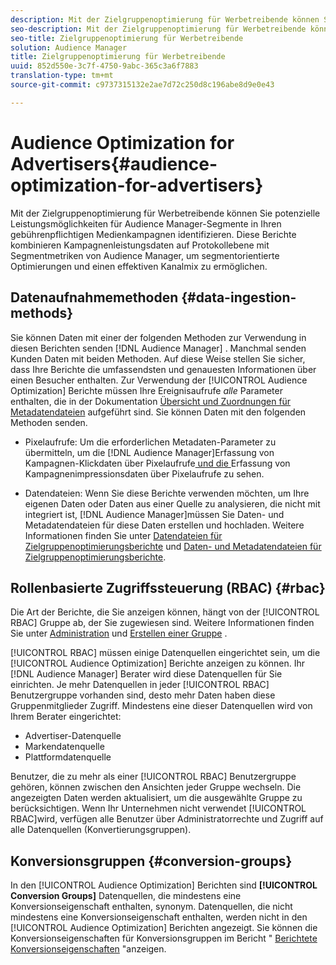 ```yaml
---
description: Mit der Zielgruppenoptimierung für Werbetreibende können Sie potenzielle Leistungsmöglichkeiten für Audience Manager-Segmente in Ihren gebührenpflichtigen Medienkampagnen identifizieren. Diese Berichte kombinieren Kampagnenleistungsdaten auf Protokollebene mit Segmentmetriken von Audience Manager, um segmentorientierte Optimierungen und einen effektiven Kanalmix zu ermöglichen.
seo-description: Mit der Zielgruppenoptimierung für Werbetreibende können Sie potenzielle Leistungsmöglichkeiten für Audience Manager-Segmente in Ihren gebührenpflichtigen Medienkampagnen identifizieren. Diese Berichte kombinieren Kampagnenleistungsdaten auf Protokollebene mit Segmentmetriken von Audience Manager, um segmentorientierte Optimierungen und einen effektiven Kanalmix zu ermöglichen.
seo-title: Zielgruppenoptimierung für Werbetreibende
solution: Audience Manager
title: Zielgruppenoptimierung für Werbetreibende
uuid: 852d550e-3c7f-4750-9abc-365c3a6f7883
translation-type: tm+mt
source-git-commit: c9737315132e2ae7d72c250d8c196abe8d9e0e43

---
```



# Audience Optimization for Advertisers{#audience-optimization-for-advertisers}

Mit der Zielgruppenoptimierung für Werbetreibende können Sie potenzielle Leistungsmöglichkeiten für Audience Manager-Segmente in Ihren gebührenpflichtigen Medienkampagnen identifizieren. Diese Berichte kombinieren Kampagnenleistungsdaten auf Protokollebene mit Segmentmetriken von Audience Manager, um segmentorientierte Optimierungen und einen effektiven Kanalmix zu ermöglichen.

## Datenaufnahmemethoden {#data-ingestion-methods}

Sie können Daten mit einer der folgenden Methoden zur Verwendung in diesen Berichten senden [!DNL Audience Manager] . Manchmal senden Kunden Daten mit beiden Methoden. Auf diese Weise stellen Sie sicher, dass Ihre Berichte die umfassendsten und genauesten Informationen über einen Besucher enthalten. Zur Verwendung der [!UICONTROL Audience Optimization] Berichte müssen Ihre Ereignisaufrufe *alle* Parameter enthalten, die in der Dokumentation [Übersicht und Zuordnungen für Metadatendateien](../../../reporting/audience-optimization-reports/metadata-files-intro/metadata-file-overview.md) aufgeführt sind. Sie können Daten mit den folgenden Methoden senden.

* Pixelaufrufe: Um die erforderlichen Metadaten-Parameter zu übermitteln, um die [!DNL Audience Manager]Erfassung von Kampagnen-Klickdaten über Pixelaufrufe[ und die ](../../../integration/media-data-integration/click-data-pixels.md)Erfassung von Kampagnenimpressionsdaten über Pixelaufrufe[](../../../integration/media-data-integration/impression-data-pixels.md) zu sehen.

* Datendateien: Wenn Sie diese Berichte verwenden möchten, um Ihre eigenen Daten oder Daten aus einer Quelle zu analysieren, die nicht mit integriert ist, [!DNL Audience Manager]müssen Sie Daten- und Metadatendateien für diese Daten erstellen und hochladen. Weitere Informationen finden Sie unter [Datendateien für Zielgruppenoptimierungsberichte](../../../reporting/audience-optimization-reports/metadata-files-intro/datafiles-intro.md) und [Daten- und Metadatendateien für Zielgruppenoptimierungsberichte](../../../reporting/audience-optimization-reports/metadata-files-intro/metadata-files-intro.md).

## Rollenbasierte Zugriffssteuerung (RBAC) {#rbac}

Die Art der Berichte, die Sie anzeigen können, hängt von der [!UICONTROL RBAC] Gruppe ab, der Sie zugewiesen sind. Weitere Informationen finden Sie unter [Administration](../../../features/administration/administration-overview.md) und [Erstellen einer Gruppe](../../../features/administration/administration-overview.md#create-group) .

[!UICONTROL RBAC] müssen einige Datenquellen eingerichtet sein, um die [!UICONTROL Audience Optimization] Berichte anzeigen zu können. Ihr [!DNL Audience Manager] Berater wird diese Datenquellen für Sie einrichten. Je mehr Datenquellen in jeder [!UICONTROL RBAC] Benutzergruppe vorhanden sind, desto mehr Daten haben diese Gruppenmitglieder Zugriff. Mindestens eine dieser Datenquellen wird von Ihrem Berater eingerichtet:

* Advertiser-Datenquelle
* Markendatenquelle
* Plattformdatenquelle

Benutzer, die zu mehr als einer [!UICONTROL RBAC] Benutzergruppe gehören, können zwischen den Ansichten jeder Gruppe wechseln. Die angezeigten Daten werden aktualisiert, um die ausgewählte Gruppe zu berücksichtigen. Wenn Ihr Unternehmen nicht verwendet [!UICONTROL RBAC]wird, verfügen alle Benutzer über Administratorrechte und Zugriff auf alle Datenquellen (Konvertierungsgruppen).

## Konversionsgruppen {#conversion-groups}

In den [!UICONTROL Audience Optimization] Berichten sind **[!UICONTROL Conversion Groups]** Datenquellen, die mindestens eine Konversionseigenschaft enthalten, synonym. Datenquellen, die nicht mindestens eine Konversionseigenschaft enthalten, werden nicht in den [!UICONTROL Audience Optimization] Berichten angezeigt. Sie können die Konversionseigenschaften für Konversionsgruppen im Bericht " [Berichtete Konversionseigenschaften](../../../reporting/audience-optimization-reports/aor-advertisers/reported-conversion-traits.md) "anzeigen.
